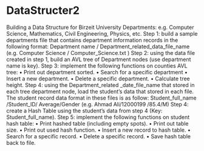 # DataStructer2
Building a Data Structure for Birzeit University
Departments: e.g. Computer Science, Mathematics, Civil Engineering, Physics, etc.
Step 1: build a sample departments file that contains department information records in the following format:
Department name / Department_related_data_file_name
(e.g. Computer Science / Computer_Science.txt )
Step 2: using the data file created in step 1, build an AVL tree of Department nodes (use department name is key).
Step 3: implement the following functions on counties AVL tree:
• Print out department sorted.
• Search for a specific department
• Insert a new department.
• Delete a specific department.
• Calculate tree height.
Step 4: using the Department_related _date_file_name that stored in each tree department node, load the student’s data that stored in each file. The student record data format in these files is as follow:
Student_full_name /Student_ID/ Average/Gender
(e.g. Ahmad Ali/12000199 /85.4/M)
Step 4: create a Hash Table using the student’s data from step 4 (Key: Student_full_name).
Step 5: implement the following functions on student hash table:
• Print hashed table (including empty spots).
• Print out table size.
• Print out used hash function.
• Insert a new record to hash table.
• Search for a specific record.
• Delete a specific record.
• Save hash table back to file.
